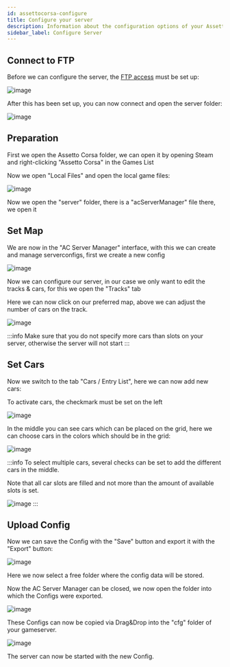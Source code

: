 ```yaml
---
id: assettocorsa-configure
title: Configure your server
description: Information about the configuration options of your Assetto Corsa server from ZAP-Hosting - ZAP-Hosting.com documentation
sidebar_label: Configure Server
---
```


## Connect to FTP

Before we can configure the server, the [FTP access](gameserver-ftpaccess.md) must be set up:

![image](https://user-images.githubusercontent.com/13604413/159135972-112ad9ef-5f6b-4bc6-ba9f-7471b4f8c22b.png)

After this has been set up, you can now connect and open the server folder:

![image](https://user-images.githubusercontent.com/13604413/159135981-9119c0c9-1b37-4fcc-ad76-1c88bc4b116b.png)


## Preparation

First we open the Assetto Corsa folder, we can open it by opening Steam and right-clicking "Assetto Corsa" in the Games List

Now we open "Local Files" and open the local game files:

![image](https://user-images.githubusercontent.com/13604413/159136021-cd23c04f-0db5-4051-8993-7fddfd0edfaa.png)

Now we open the "server" folder, there is a "acServerManager" file there, we open it

## Set Map

We are now in the "AC Server Manager" interface, with this we can create and manage serverconfigs, first we create a new config

![image](https://user-images.githubusercontent.com/13604413/159136101-06de0307-c485-4673-bbc7-4eed1c32ef7b.png)

Now we can configure our server, in our case we only want to edit the tracks & cars, for this we open the "Tracks" tab

Here we can now click on our preferred map, above we can adjust the number of cars on the track.

![image](https://user-images.githubusercontent.com/13604413/159136194-814b2206-bfc8-44bc-a363-7a275dc73dfc.png)

:::info
Make sure that you do not specify more cars than slots on your server, otherwise the server will not start
:::

## Set Cars

Now we switch to the tab "Cars / Entry List", here we can now add new cars:


To activate cars, the checkmark must be set on the left

![image](https://user-images.githubusercontent.com/13604413/159136202-40a079e2-8558-4c13-825a-f4a73c90b833.png)

In the middle you can see cars which can be placed on the grid, here we can choose cars in the colors which should be in the grid:

![image](https://user-images.githubusercontent.com/13604413/159136214-b58c2720-6a04-4882-a661-12cbde86cf31.png)

:::info
To select multiple cars, several checks can be set to add the different cars in the middle.


Note that all car slots are filled and not more than the amount of available slots is set.

![image](https://user-images.githubusercontent.com/13604413/159136228-57a877cd-e75b-4df0-ad57-30c6b05af255.png)
:::

## Upload Config

Now we can save the Config with the "Save" button and export it with the "Export" button:

![image](https://user-images.githubusercontent.com/13604413/159136248-2aa62490-c2a7-49ae-b97e-0c731cebd7a1.png)

Here we now select a free folder where the config data will be stored.

Now the AC Server Manager can be closed, we now open the folder into which the Configs were exported.

![image](https://user-images.githubusercontent.com/13604413/159136258-33c0896a-2ec7-4c80-9fa1-1bf65ebdd083.png)

These Configs can now be copied via Drag&Drop into the "cfg" folder of your gameserver.

![image](https://user-images.githubusercontent.com/13604413/159136263-cb78e326-bdf5-40c5-9581-804b4f786ce9.png)

The server can now be started with the new Config.
